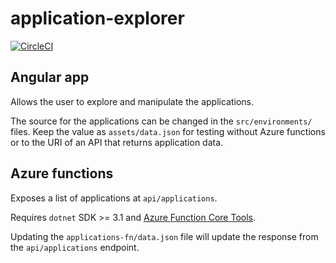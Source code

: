 # application-explorer

[![CircleCI](https://circleci.com/gh/seeplusplus/application-explorer/tree/main.svg?style=svg)](https://circleci.com/gh/seeplusplus/application-explorer/tree/main)

## Angular app

Allows the user to explore and manipulate the applications.

The source for the applications can be changed in the `src/environments/` files.
Keep the value as `assets/data.json` for testing without Azure functions or to
the URI of an API that returns application data.

## Azure functions

Exposes a list of applications at `api/applications`.

Requires `dotnet` SDK >= 3.1 and [Azure Function Core Tools](https://docs.microsoft.com/en-us/azure/azure-functions/functions-run-local).

Updating the `applications-fn/data.json` file will update the response from the `api/applications` endpoint.
